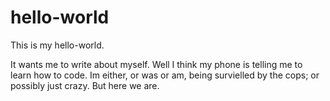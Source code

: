 # hello-world
This is my hello-world.

It wants me to write about myself. Well I think my phone is telling me to learn how to code. 
Im either, or was or am, being survielled by the cops; or possibly just crazy. But here we are. 
